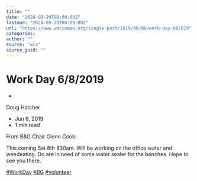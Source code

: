 ```yaml
---
title: ""
date: "2024-09-29T00:00:00Z"
lastmod: "2024-09-29T00:00:00Z"
url: "https://www.waccamaw.org/single-post/2019/06/06/work-day-682019"
categories:
author: ""
source: "wix"
source_guid: ""
---
```


# Work Day 6/8/2019

-

Doug Hatcher
- Jun 6, 2019
- 1 min read

From B&G Chair Glenn Cook:



This coming Sat 8th 830am. Will be working on the office water  and weedeating. Do are in need of some water sealer for the benches. Hope to see you there.

[#WorkDay](https://www.waccamaw.org/updates/hashtags/WorkDay) [#BG](https://www.waccamaw.org/updates/hashtags/BG) [#volunteer](https://www.waccamaw.org/updates/hashtags/volunteer)

